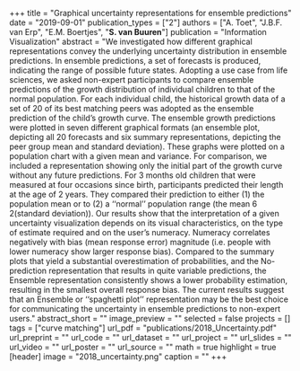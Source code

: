 +++
title = "Graphical uncertainty representations for ensemble predictions"
date = "2019-09-01"
publication_types = ["2"]
authors = ["A. Toet", "J.B.F. van Erp", "E.M. Boertjes", "**S. van Buuren**"]
publication = "Information Visualization"
abstract = "We investigated how different graphical representations convey the underlying uncertainty distribution in ensemble predictions. In ensemble predictions, a set of forecasts is produced, indicating the range of possible future states. Adopting a use case from life sciences, we asked non-expert participants to compare ensemble predictions of the growth distribution of individual children to that of the normal population. For each individual child, the historical growth data of a set of 20 of its best matching peers was adopted as the ensemble prediction of the child’s growth curve. The ensemble growth predictions were plotted in seven different graphical formats (an ensemble plot, depicting all 20 forecasts and six summary representations, depicting the peer group mean and standard deviation). These graphs were plotted on a population chart with a given mean and variance. For comparison, we included a representation showing only the initial part of the growth curve without any future predictions. For 3 months old children that were measured at four occasions since birth, participants predicted their length at the age of 2 years. They compared their prediction to either (1) the population mean or to (2) a ‘‘normal’’ population range (the mean 6 2(standard deviation)). Our results show that the interpretation of a given uncertainty visualization depends on its visual characteristics, on the type of estimate required and on the user’s numeracy. Numeracy correlates negatively with bias (mean response error) magnitude (i.e. people with lower numeracy show larger response bias). Compared to the summary plots that yield a substantial overestimation of probabilities, and the No-prediction representation that results in quite variable predictions, the Ensemble representation consistently shows a lower probability estimation, resulting in the smallest overall response bias. The current results suggest that an Ensemble or ‘‘spaghetti plot’’ representation may be the best choice for communicating the uncertainty in ensemble predictions to non-expert users."
abstract_short = ""
image_preview = ""
selected = false
projects = []
tags = ["curve matching"]
url_pdf = "publications/2018_Uncertainty.pdf"
url_preprint = ""
url_code = ""
url_dataset = ""
url_project = ""
url_slides = ""
url_video = ""
url_poster = ""
url_source = ""
math = true
highlight = true
[header]
image = "2018_uncertainty.png"
caption = ""
+++
